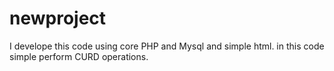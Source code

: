 # newproject
I develope this  code using core PHP and  Mysql   and  simple html. in this code simple perform CURD operations.
